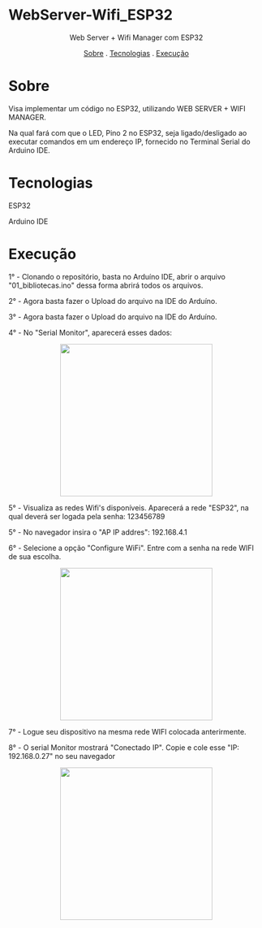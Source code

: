 # WebServer-Wifi_ESP32

<p align="center"> Web Server + Wifi Manager com ESP32 </p>

<p align="center">
 <a href= "#sobre">Sobre</a> .
 <a href= "#tecnologias">Tecnologias</a> .
 <a href= "#execução">Execução</a> 
</p> 

# Sobre
<p> Visa implementar um código no ESP32, utilizando WEB SERVER + WIFI MANAGER.  </p>
<p> Na qual fará com que o LED, Pino 2 no ESP32, seja ligado/desligado ao executar comandos em um endereço IP, fornecido no Terminal Serial do Arduino IDE. </p>

# Tecnologias
<p> ESP32 </p>
<p> Arduino IDE </p>

# Execução
<p>1° - Clonando o repositório, basta no Arduíno IDE, abrir o arquivo "01_bibliotecas.ino" dessa forma abrirá todos os arquivos. </p>

<p> 2° - Agora basta fazer o Upload do arquivo na IDE do Arduíno. </p>

<p>3° - Agora basta fazer o Upload do arquivo na IDE do Arduíno. </p>

<p>4° - No "Serial Monitor", aparecerá esses dados: </p>

<div align="center">
<img src="" width="300px" />
</div> 

<p>5° - Visualiza as redes Wifi's disponíveis. Aparecerá a rede "ESP32", na qual deverá ser logada pela senha: 123456789</p>

<p>5° - No navegador insira o "AP IP addres": 192.168.4.1 </p>

<p>6° - Selecione a opção "Configure WiFi". Entre com a senha na rede WIFI de sua escolha. </p>

<div align="center">
<img src="" width="300px" />
</div>         

<p>7° - Logue seu dispositivo na mesma rede WIFI colocada anterirmente. </p>

<p>8° - O serial Monitor mostrará "Conectado IP". Copie e cole esse "IP: 192.168.0.27" no seu navegador </p>

<div align="center">
<img src="" width="300px" />
</div> 
